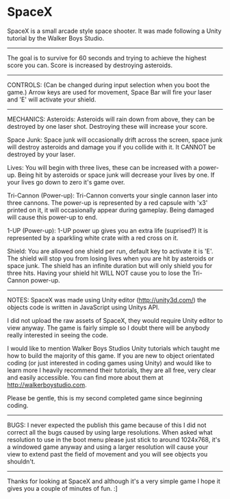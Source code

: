 SpaceX
======

SpaceX is a small arcade style space shooter. It was made following a Unity tutorial by the Walker Boys Studio.

-----

The goal is to survive for 60 seconds and trying to achieve the highest score you can.
Score is increased by destroying asteroids.

-----

CONTROLS:
(Can be changed during input selection when you boot the game.)
Arrow keys are used for movement, Space Bar will fire your laser and 'E' will activate your shield.

-----

MECHANICS:
Asteroids:
Asteroids will rain down from above, they can be destroyed by one laser shot. Destroying these will increase your score.

Space Junk:
Space junk will occasionally drift across the screen, space junk will destroy asteroids and damage you if you collide with it. It CANNOT be destroyed by your laser.

Lives:
You will begin with three lives, these can be increased with a power-up. Being hit by asteroids or space junk will decrease your lives by one. If your lives go down to zero it's game over.

Tri-Cannon (Power-up):
Tri-Cannon converts your single cannon laser into three cannons. The power-up is represented by a red capsule with 'x3' printed on it, it will occasionally appear during gameplay. Being damaged will cause this power-up to end.

1-UP (Power-up):
1-UP power up gives you an extra life (suprised?) It is represented by a sparkling white crate with a red cross on it.

Shield:
You are allowed one shield per run, default key to activate it is 'E'. The shield will stop you from losing lives when you are hit by asteroids or space junk. The shield has an infinite duration but will only shield you for three hits. Having your shield hit WILL NOT cause you to lose the Tri-Cannon power-up.

-----

NOTES:
SpaceX was made using Unity editor (http://unity3d.com/) the objects code is written in JavaScript using Unitys API.

I did not upload the raw assets of SpaceX, they would require Unity editor to view anyway. The game is fairly simple so I doubt there will be anybody really interested in seeing the code.

I would like to mention Walker Boys Studios Unity tutorials which taught me how to build the majority of this game.
If you are new to object orientated coding (or just interested in coding games using Unity) and would like to learn more I heavily recommend their tutorials, they are all free, very clear and easily accessible. You can find more about them at http://walkerboystudio.com.

Please be gentle, this is my second completed game since beginning coding.

-----

BUGS:
I never expected the publish this game because of this I did not correct all the bugs caused by using large resolutions. When asked what resolution to use in the boot menu please just stick to around 1024x768, it's a windowed game anyway and using a larger resolution will cause your view to extend past the field of movement and you will see objects you shouldn't.

-----

Thanks for looking at SpaceX and although it's a very simple game I hope it gives you a couple of minutes of fun. :]
